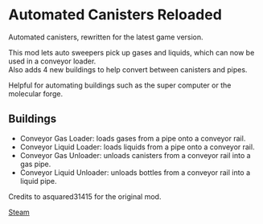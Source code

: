 # Automated Canisters Reloaded

Automated canisters, rewritten for the latest game version.<br>

This mod lets auto sweepers pick up gases and liquids, which can now be used in a conveyor loader.<br>
Also adds 4 new buildings to help convert between canisters and pipes.

Helpful for automating buildings such as the super computer or the molecular forge.

## Buildings

 - Conveyor Gas Loader: loads gases from a pipe onto a conveyor rail.
 - Conveyor Liquid Loader: loads liquids from a pipe onto a conveyor rail.
 - Conveyor Gas Unloader: unloads canisters from a conveyor rail into a gas pipe.
 - Conveyor Liquid Unloader: unloads bottles from a conveyor rail into a liquid pipe.

Credits to asquared31415 for the original mod.

[Steam](https://steamcommunity.com/sharedfiles/filedetails/?id=3029304394)